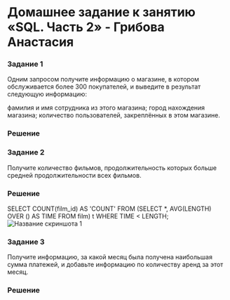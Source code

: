 # Домашнее задание к занятию «SQL. Часть 2» - Грибова Анастасия

### Задание 1
Одним запросом получите информацию о магазине, в котором обслуживается более 300 покупателей, и выведите в результат следующую информацию:

фамилия и имя сотрудника из этого магазина;
город нахождения магазина;
количество пользователей, закреплённых в этом магазине.
### Решение

### Задание 2
Получите количество фильмов, продолжительность которых больше средней продолжительности всех фильмов.
### Решение
SELECT COUNT(film_id) AS 'COUNT'
FROM (SELECT *, AVG(LENGTH) OVER () AS TIME FROM film) t
WHERE TIME < LENGTH;
![Название скриншота 1](https://github.com/gribova-anastasia/srlb-17/blob/ab3aa682d2d04d1a50850bf9cd7ef80a4bb195b1/12.png)

### Задание 3
Получите информацию, за какой месяц была получена наибольшая сумма платежей, и добавьте информацию по количеству аренд за этот месяц.
### Решение
